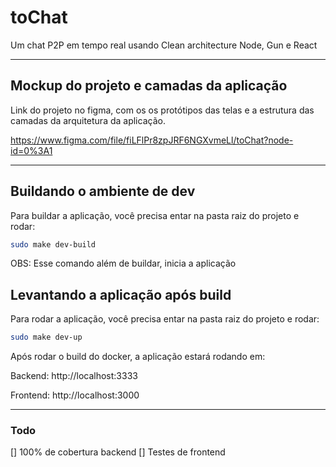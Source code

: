 toChat
============

Um chat P2P em tempo real usando Clean architecture Node, Gun e React

---

## Mockup do projeto e camadas da aplicação
Link do projeto no figma, com os os protótipos das telas e a estrutura das camadas da arquitetura da aplicação.

https://www.figma.com/file/fiLFlPr8zpJRF6NGXvmeLl/toChat?node-id=0%3A1

---

## Buildando o ambiente de dev
Para buildar a aplicação, você precisa entar na pasta raiz do projeto e rodar:

```bash
sudo make dev-build
```
OBS: Esse comando além de buildar, inicia a aplicação

## Levantando a aplicação após build
Para rodar a aplicação, você precisa entar na pasta raiz do projeto e rodar:

```bash
sudo make dev-up
```

Após rodar o build do docker, a aplicação estará rodando em:

Backend: http://localhost:3333

Frontend: http://localhost:3000

---

### Todo
[] 100% de cobertura backend
[] Testes de frontend
